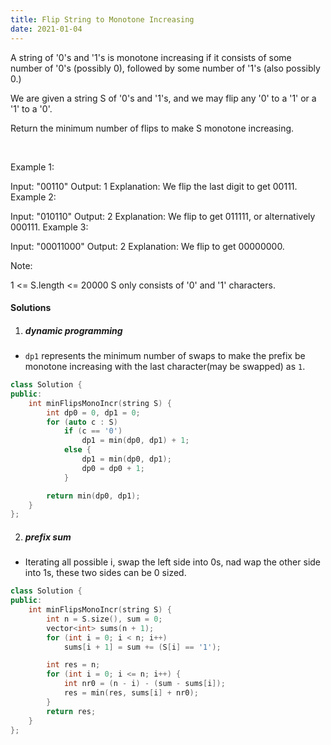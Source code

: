 ```yaml
---
title: Flip String to Monotone Increasing
date: 2021-01-04
---
```

A string of '0's and '1's is monotone increasing if it consists of some number of '0's (possibly 0), followed by some number of '1's (also possibly 0.)

We are given a string S of '0's and '1's, and we may flip any '0' to a '1' or a '1' to a '0'.

Return the minimum number of flips to make S monotone increasing.

 

Example 1:

Input: "00110"
Output: 1
Explanation: We flip the last digit to get 00111.
Example 2:

Input: "010110"
Output: 2
Explanation: We flip to get 011111, or alternatively 000111.
Example 3:

Input: "00011000"
Output: 2
Explanation: We flip to get 00000000.
 

Note:

1 <= S.length <= 20000
S only consists of '0' and '1' characters.

#### Solutions

1. ##### dynamic programming

- `dp1` represents the minimum number of swaps to make the prefix be monotone increasing with the last character(may be swapped) as `1`.

```cpp
class Solution {
public:
    int minFlipsMonoIncr(string S) {
        int dp0 = 0, dp1 = 0;
        for (auto c : S)
            if (c == '0')
                dp1 = min(dp0, dp1) + 1;
            else {
                dp1 = min(dp0, dp1);
                dp0 = dp0 + 1;
            }

        return min(dp0, dp1);
    }
};
```

2. ##### prefix sum

- Iterating all possible i, swap the left side into 0s, nad wap the other side into 1s, these two sides can be 0 sized.

```cpp
class Solution {
public:
    int minFlipsMonoIncr(string S) {
        int n = S.size(), sum = 0;
        vector<int> sums(n + 1);
        for (int i = 0; i < n; i++)
            sums[i + 1] = sum += (S[i] == '1');

        int res = n;
        for (int i = 0; i <= n; i++) {
            int nr0 = (n - i) - (sum - sums[i]);
            res = min(res, sums[i] + nr0);
        }
        return res;
    }
};
```